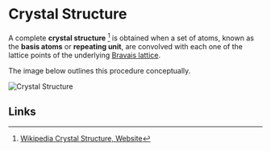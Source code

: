 # Crystal Structure

A complete **crystal structure** [^1] is obtained when a set of atoms, known as the **basis atoms** or **repeating unit**, are convolved with each one of the lattice points of the underlying [Bravais lattice](lattice.md). 

The image below outlines this procedure conceptually.

![Crystal Structure](/images/crystal_structure.jpg "Crystal Structure")

## Links

[^1]: [Wikipedia Crystal Structure, Website](https://en.wikipedia.org/wiki/Crystal_structure)
